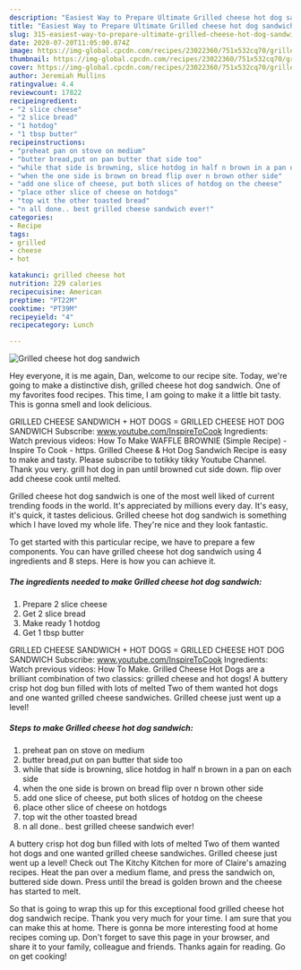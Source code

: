 ```yaml
---
description: "Easiest Way to Prepare Ultimate Grilled cheese hot dog sandwich"
title: "Easiest Way to Prepare Ultimate Grilled cheese hot dog sandwich"
slug: 315-easiest-way-to-prepare-ultimate-grilled-cheese-hot-dog-sandwich
date: 2020-07-20T11:05:00.874Z
image: https://img-global.cpcdn.com/recipes/23022360/751x532cq70/grilled-cheese-hot-dog-sandwich-recipe-main-photo.jpg
thumbnail: https://img-global.cpcdn.com/recipes/23022360/751x532cq70/grilled-cheese-hot-dog-sandwich-recipe-main-photo.jpg
cover: https://img-global.cpcdn.com/recipes/23022360/751x532cq70/grilled-cheese-hot-dog-sandwich-recipe-main-photo.jpg
author: Jeremiah Mullins
ratingvalue: 4.4
reviewcount: 17822
recipeingredient:
- "2 slice cheese"
- "2 slice bread"
- "1 hotdog"
- "1 tbsp butter"
recipeinstructions:
- "preheat pan on stove on medium"
- "butter bread,put on pan butter that side too"
- "while that side is browning, slice hotdog in half n brown in a pan on each side"
- "when the one side is brown on bread flip over n brown other side"
- "add one slice of cheese, put both slices of hotdog on the cheese"
- "place other slice of cheese on hotdogs"
- "top wit the other toasted bread"
- "n all done.. best grilled cheese sandwich ever!"
categories:
- Recipe
tags:
- grilled
- cheese
- hot

katakunci: grilled cheese hot 
nutrition: 229 calories
recipecuisine: American
preptime: "PT22M"
cooktime: "PT39M"
recipeyield: "4"
recipecategory: Lunch

---
```



![Grilled cheese hot dog sandwich](https://img-global.cpcdn.com/recipes/23022360/751x532cq70/grilled-cheese-hot-dog-sandwich-recipe-main-photo.jpg)

Hey everyone, it is me again, Dan, welcome to our recipe site. Today, we're going to make a distinctive dish, grilled cheese hot dog sandwich. One of my favorites food recipes. This time, I am going to make it a little bit tasty. This is gonna smell and look delicious.

GRILLED CHEESE SANDWICH + HOT DOGS = GRILLED CHEESE HOT DOG SANDWICH Subscribe: www.youtube.com/InspireToCook Ingredients: Watch previous videos: How To Make WAFFLE BROWNIE (Simple Recipe) - Inspire To Cook - https. Grilled Cheese &amp; Hot Dog Sandwich Recipe is easy to make and tasty. Please subscribe to totikky tikky Youtube Channel. Thank you very. grill hot dog in pan until browned cut side down. flip over add cheese cook until melted.

Grilled cheese hot dog sandwich is one of the most well liked of current trending foods in the world. It's appreciated by millions every day. It's easy, it's quick, it tastes delicious. Grilled cheese hot dog sandwich is something which I have loved my whole life. They're nice and they look fantastic.


To get started with this particular recipe, we have to prepare a few components. You can have grilled cheese hot dog sandwich using 4 ingredients and 8 steps. Here is how you can achieve it.

<!--inarticleads1-->

##### The ingredients needed to make Grilled cheese hot dog sandwich:

1. Prepare 2 slice cheese
1. Get 2 slice bread
1. Make ready 1 hotdog
1. Get 1 tbsp butter


GRILLED CHEESE SANDWICH + HOT DOGS = GRILLED CHEESE HOT DOG SANDWICH Subscribe: www.youtube.com/InspireToCook Ingredients: Watch previous videos: How To Make. Grilled Cheese Hot Dogs are a brilliant combination of two classics: grilled cheese and hot dogs! A buttery crisp hot dog bun filled with lots of melted Two of them wanted hot dogs and one wanted grilled cheese sandwiches. Grilled cheese just went up a level! 

<!--inarticleads2-->

##### Steps to make Grilled cheese hot dog sandwich:

1. preheat pan on stove on medium
1. butter bread,put on pan butter that side too
1. while that side is browning, slice hotdog in half n brown in a pan on each side
1. when the one side is brown on bread flip over n brown other side
1. add one slice of cheese, put both slices of hotdog on the cheese
1. place other slice of cheese on hotdogs
1. top wit the other toasted bread
1. n all done.. best grilled cheese sandwich ever!


A buttery crisp hot dog bun filled with lots of melted Two of them wanted hot dogs and one wanted grilled cheese sandwiches. Grilled cheese just went up a level! Check out The Kitchy Kitchen for more of Claire&#39;s amazing recipes. Heat the pan over a medium flame, and press the sandwich on, buttered side down. Press until the bread is golden brown and the cheese has started to melt. 

So that is going to wrap this up for this exceptional food grilled cheese hot dog sandwich recipe. Thank you very much for your time. I am sure that you can make this at home. There is gonna be more interesting food at home recipes coming up. Don't forget to save this page in your browser, and share it to your family, colleague and friends. Thanks again for reading. Go on get cooking!

